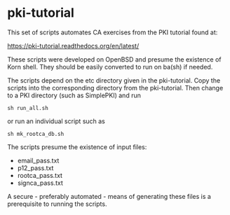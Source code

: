 # pki-tutorial
This set of scripts automates CA exercises from the PKI tutorial found at:

  https://pki-tutorial.readthedocs.org/en/latest/

These scripts were developed on OpenBSD and presume the existence of Korn shell.
They should be easily converted to run on ba(sh) if needed.

The scripts depend on the etc directory given in the pki-tutorial.
Copy the scripts into the corresponding directory from the pki-tutorial.
Then change to a PKI directory (such as SimplePKI) and run

    sh run_all.sh

or run an individual script such as

    sh mk_rootca_db.sh

The scripts presume the existence of input files:
  *  email_pass.txt
  *  p12_pass.txt
  *  rootca_pass.txt
  *  signca_pass.txt

A secure - preferably automated - means of generating these files is a prerequisite to running the scripts.
